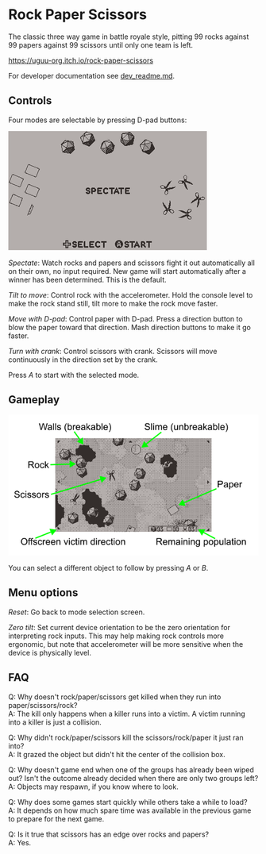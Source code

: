 # Rock Paper Scissors

The classic three way game in battle royale style, pitting 99 rocks against 99 papers against 99 scissors until only one team is left.

https://uguu-org.itch.io/rock-paper-scissors

For developer documentation see [dev_readme.md](dev_readme.md).

## Controls

Four modes are selectable by pressing D-pad buttons:

![](doc/game_select.gif)

*Spectate*: Watch rocks and papers and scissors fight it out automatically all on their own, no input required.  New game will start automatically after a winner has been determined.  This is the default.

*Tilt to move*: Control rock with the accelerometer.  Hold the console level to make the rock stand still, tilt more to make the rock move faster.

*Move with D-pad*: Control paper with D-pad.  Press a direction button to blow the paper toward that direction.  Mash direction buttons to make it go faster.

*Turn with crank*: Control scissors with crank.  Scissors will move continuously in the direction set by the crank.

Press *A* to start with the selected mode.

## Gameplay

![](doc/screen.png)

You can select a different object to follow by pressing *A* or *B*.

## Menu options

*Reset*: Go back to mode selection screen.

*Zero tilt*: Set current device orientation to be the zero orientation for interpreting rock inputs.  This may help making rock controls more ergonomic, but note that accelerometer will be more sensitive when the device is physically level.

## FAQ

Q: Why doesn't rock/paper/scissors get killed when they run into paper/scissors/rock?\
A: The kill only happens when a killer runs into a victim.  A victim running into a killer is just a collision.

Q: Why didn't rock/paper/scissors kill the scissors/rock/paper it just ran into?\
A: It grazed the object but didn't hit the center of the collision box.

Q: Why doesn't game end when one of the groups has already been wiped out?  Isn't the outcome already decided when there are only two groups left?\
A: Objects may respawn, if you know where to look.

Q: Why does some games start quickly while others take a while to load?\
A: It depends on how much spare time was available in the previous game to prepare for the next game.

Q: Is it true that scissors has an edge over rocks and papers?\
A: Yes.

